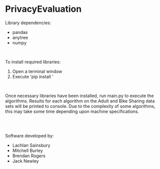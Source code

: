 # PrivacyEvaluation

Library dependencies:
- pandas
- anytree
- numpy

<br>

To install required libraries:
1. Open a terminal window
2. Execute 'pip install <libraryName>'

<br>

Once necessary libraries have been installed, run main.py to execute the algorithms. Results for each algorithm on
the Adult and Bike Sharing data sets will be printed to console. Due to the complexity of some algorithms, this
may take some time depending upon machine specifications.

<br>
<br>

Software developed by:
- Lachlan Sainsbury
- Mitchell Burley
- Brendan Rogers
- Jack Newley